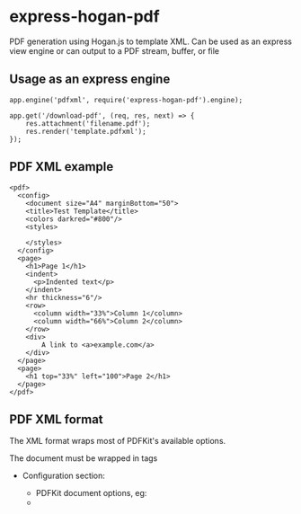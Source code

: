 # express-hogan-pdf
PDF generation using Hogan.js to template XML. Can be used as an express view engine or can output to a PDF stream, buffer, or file

## Usage as an express engine
```
app.engine('pdfxml', require('express-hogan-pdf').engine);

app.get('/download-pdf', (req, res, next) => {
    res.attachment('filename.pdf');
    res.render('template.pdfxml');
});

```

## PDF XML example
``` filename.pdfxml
<pdf>
  <config>
    <document size="A4" marginBottom="50">
    <title>Test Template</title>
    <colors darkred="#800"/>
    <styles>

    </styles>
  </config>
  <page>
    <h1>Page 1</h1>
    <indent>
      <p>Indented text</p>
    </indent>
    <hr thickness="6"/>
    <row>
      <column width="33%">Column 1</column>
      <column width="66%">Column 2</column>
    </row>
    <div>
        A link to <a>example.com</a>
    </div>
  </page>
  <page>
    <h1 top="33%" left="100">Page 2</h1>
  </page>
</pdf>
```

## PDF XML format
The XML format wraps most of PDFKit's available options.

The document must be wrapped in <pdf></pdf> tags

- <config> Configuration section:
    + <document> PDFKit document options, eg: <document size="A4"/>
    + <title> Set document title
    + <meta> Set PDF meta details such as <author>, <subject>, or <keywords>
    + <colors> Color aliases, eg <colors darkred="#880000"/>
    + <fonts> Font aliases, eg <fonts comic="Comic Sans Regular"/>
    + <title> Set document title
    + <styles> Add or change page tag style definintions, eg: <styles><redtext extends="span" color="red"/></styles>
        * Elements attributes can include:
        * extends="String" Style definition to extend
        * display="String" Can be "block" or "inline"
        * Elements attributes can include:
            - marginLeft="Number" Margin left
            - marginRight="Number" Margin right
            - paddingLeft="Number" Padding left
            - paddingRight="Number" Padding right
            - color="String" Text color or alias
            - font="String" Font alias, name or path
            - size="Number" Font size
            - underline="Boolean" Underline text
            - strike="Boolean" Strikethrough text
            - lineGap="Number" Line gap between wrapped lines
            - paragraphGap="Number" Gaps between paragraphs
            - align="String" text alignment
            - pre="Boolean" Respect exact whitespace in tags
            - trim="Boolean" Trim whitespace at start of each line
        * Block elements can also include the following attributes:
            - marginTop="Number" Margin top
            - marginBottom="Number" Margin bottom
            - paddingTop="Number" Padding top
            - paddingBottom="Number" Padding bottom
            - width="Number" Width as an absolute or as a percentage of the parent block
            - height="Number" Height as an absolute or as a percentage of the page height within the page margins
            - backgroundColor="String" Background color or color alias. Background will only be filled if both a height and width are given
            - border="Number" Border width. A border will only be drawn if both a height and width are given
            - borderColor="String" Border color or color alias
- <page> A page to render. Can take any PDFKit page options, such as page
    + Predefined styles and tags that are similar to HTML include:
        * <div>
        * <p>
        * <span>
        * <strong>
        * <small>
        * <indent> Indent text by `paddingLeft` and show a left bar of `thickness` and `color`
            - thickness="Number" Width of indent bar
            - color="String" Color or color alias of indent bar
        * <hr> Horizontal rule divider line
            - thickness="Number" Height of divider line
            - color="String" Color or color alias of divider line
        * <row> A container for a set of columns
        * <column> A left-aligned column within a row. Columns wrap within the row if the next column can't fit within the row's width
        * <img> Draw an image
            - src="String" Source of the image to draw relative to the template file
            - scale="Number" Size of image relative to its original
            - fit="Boolean" Fit image within the width and height without chaning its aspect ratio
        * <a> Create a web link for the contained text.
            - href="String" The link to go to when clicked. If no `href` is specified an href is created by adding `https://` to the beginning of the text
